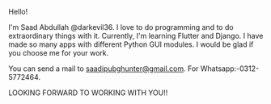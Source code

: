 Hello!

I'm Saad Abdullah @darkevil36. I love to do programming and to do extraordinary things with it. Currently, I'm learning Flutter and Django. I have made so many apps with different 
Python GUI modules. I would be glad if you choose me for your work.

You can send a mail to saadipubghunter@gmail.com. For Whatsapp:-0312-5772464.

LOOKING FORWARD TO WORKING WITH YOU!!
